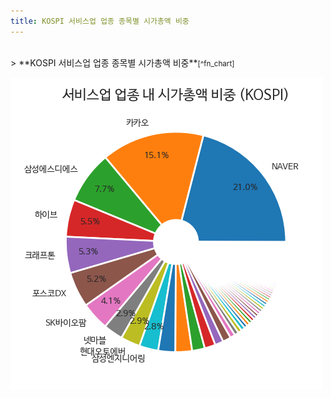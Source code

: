 ```yaml
---
title: KOSPI 서비스업 업종 종목별 시가총액 비중
---
```

<br>
> **KOSPI 서비스업 업종 종목별 시가총액 비중<a id="pie"></a>**<small>[^fn_chart]</small>

![294090](images/kospi_업종_서비스업_종목.png)